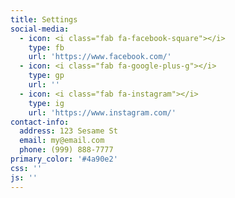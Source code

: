 ```yaml
---
title: Settings
social-media:
  - icon: <i class="fab fa-facebook-square"></i>
    type: fb
    url: 'https://www.facebook.com/'
  - icon: <i class="fab fa-google-plus-g"></i>
    type: gp
    url: ''
  - icon: <i class="fab fa-instagram"></i>
    type: ig
    url: 'https://www.instagram.com/'
contact-info:
  address: 123 Sesame St
  email: my@email.com
  phone: (999) 888-7777
primary_color: '#4a90e2'
css: ''
js: ''
---
```


